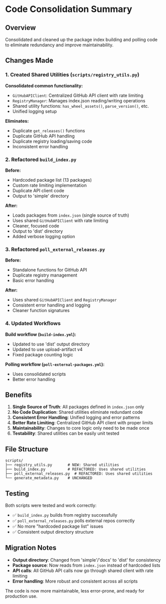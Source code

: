 # Code Consolidation Summary

## Overview

Consolidated and cleaned up the package index building and polling code to eliminate redundancy and improve maintainability.

## Changes Made

### 1. Created Shared Utilities (`scripts/registry_utils.py`)

**Consolidated common functionality:**
- `GitHubAPIClient`: Centralized GitHub API client with rate limiting
- `RegistryManager`: Manages index.json reading/writing operations  
- Shared utility functions: `has_wheel_assets()`, `parse_version()`, etc.
- Unified logging setup

**Eliminates:**
- Duplicate `get_releases()` functions
- Duplicate GitHub API handling
- Duplicate registry loading/saving code
- Inconsistent error handling

### 2. Refactored `build_index.py`

**Before:**
- Hardcoded package list (13 packages)
- Custom rate limiting implementation
- Duplicate API client code
- Output to 'simple' directory

**After:**
- Loads packages from `index.json` (single source of truth)
- Uses shared `GitHubAPIClient` with rate limiting
- Cleaner, focused code
- Output to 'dist' directory
- Added verbose logging option

### 3. Refactored `poll_external_releases.py`

**Before:**
- Standalone functions for GitHub API
- Duplicate registry management
- Basic error handling

**After:**
- Uses shared `GitHubAPIClient` and `RegistryManager`
- Consistent error handling and logging
- Cleaner function signatures

### 4. Updated Workflows

**Build workflow (`build-index.yml`):**
- Updated to use 'dist' output directory
- Updated to use upload-artifact v4
- Fixed package counting logic

**Polling workflow (`poll-external-packages.yml`):**
- Uses consolidated scripts
- Better error handling

## Benefits

1. **Single Source of Truth**: All packages defined in `index.json` only
2. **No Code Duplication**: Shared utilities eliminate redundant code
3. **Consistent Error Handling**: Unified logging and error patterns
4. **Better Rate Limiting**: Centralized GitHub API client with proper limits
5. **Maintainability**: Changes to core logic only need to be made once
6. **Testability**: Shared utilities can be easily unit tested

## File Structure

```
scripts/
├── registry_utils.py       # NEW: Shared utilities
├── build_index.py          # REFACTORED: Uses shared utilities
├── poll_external_releases.py  # REFACTORED: Uses shared utilities
└── generate_metadata.py    # UNCHANGED
```

## Testing

Both scripts were tested and work correctly:

- ✅ `build_index.py` builds from registry successfully
- ✅ `poll_external_releases.py` polls external repos correctly  
- ✅ No more "hardcoded package list" issues
- ✅ Consistent output directory structure

## Migration Notes

- **Output directory**: Changed from 'simple'/'docs' to 'dist' for consistency
- **Package source**: Now reads from `index.json` instead of hardcoded lists
- **API calls**: All GitHub API calls now go through shared client with rate limiting
- **Error handling**: More robust and consistent across all scripts

The code is now more maintainable, less error-prone, and ready for production use.